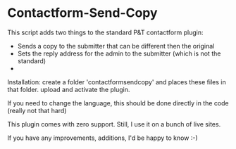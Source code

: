 # Contactform-Send-Copy
This script adds two things to the standard P&T contactform plugin:
* Sends a copy to the submitter that can be different then the original
* Sets the reply address for the admin to the submitter (which is not the standard)
* 

Installation: create a folder 'contactformsendcopy' and places these files  in that folder. upload and activate the plugin.

If you need to change the language, this should be done directly in the code (really not that hard)

This plugin comes with zero support. Still, I use it on a bunch of live sites. 

If you have any improvements, additions, I'd be happy to know :-)

